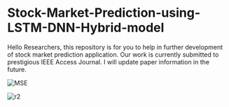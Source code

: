 # Stock-Market-Prediction-using-LSTM-DNN-Hybrid-model
Hello Researchers, this repository is for you to help in further development of stock market prediction application. Our work is currently submitted to prestigious IEEE Access Journal. I will update paper information in the future. 


![MSE](https://github.com/codewithkhurshed/SMP-IUB/assets/97898902/6ebec952-c8d0-45ee-9243-6fe05dff4a0f)


![r2](https://github.com/codewithkhurshed/SMP-IUB/assets/97898902/69f6df96-bf91-48ba-b518-c0280a4253f1)
